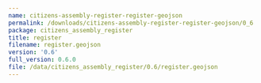 ```yaml
---
name: citizens-assembly-register-register-geojson
permalink: /downloads/citizens-assembly-register-register-geojson/0_6
package: citizens_assembly_register
title: register
filename: register.geojson
version: '0.6'
full_version: 0.6.0
file: /data/citizens_assembly_register/0.6/register.geojson
---
```

